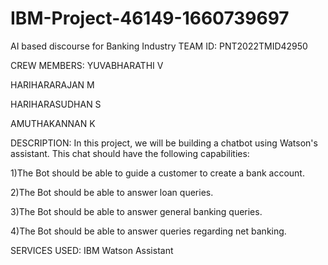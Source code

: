 # IBM-Project-46149-1660739697
AI based discourse for Banking Industry
TEAM ID:
PNT2022TMID42950

CREW MEMBERS:
   YUVABHARATHI V
   
   HARIHARARAJAN M
   
   HARIHARASUDHAN S
   
   AMUTHAKANNAN K
   
 DESCRIPTION:
    In this project, we will be building a chatbot using Watson's assistant. This chat should have the following capabilities:

1)The Bot should be able to guide a customer to create a bank account.

2)The Bot should be able to answer loan queries.

3)The Bot should be able to answer general banking queries.

4)The Bot should be able to answer queries regarding net banking.

SERVICES USED:
IBM Watson Assistant

